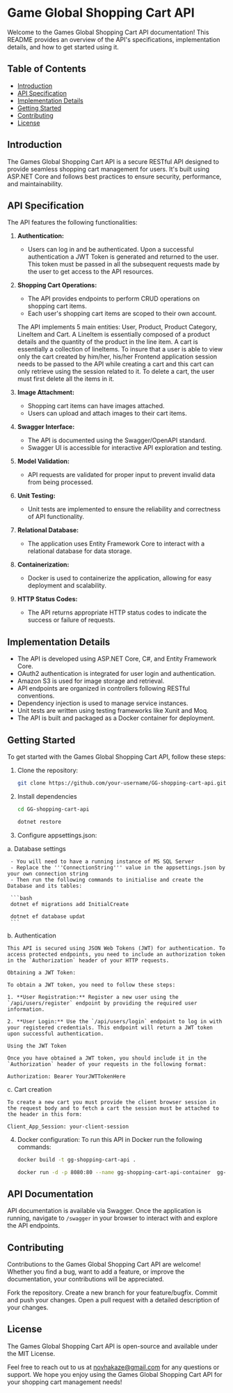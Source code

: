 # Game Global Shopping Cart API

Welcome to the Games Global Shopping Cart API documentation! This README provides an overview of the API's specifications, implementation details, and how to get started using it.

## Table of Contents

- [Introduction](#introduction)
- [API Specification](#api-specification)
- [Implementation Details](#implementation-details)
- [Getting Started](#getting-started)
- [Contributing](#contributing)
- [License](#license)

## Introduction

The Games Global Shopping Cart API is a secure RESTful API designed to provide seamless shopping cart management for users. It's built using ASP.NET Core and follows best practices to ensure security, performance, and maintainability.

## API Specification

The API features the following functionalities:

1. **Authentication:**
   - Users can log in and be authenticated. Upon a successful authentication a JWT Token is generated and returned to the user. This token must be passed in all the subsequent requests made by the user to get access to the API resources.

2. **Shopping Cart Operations:**
   - The API provides endpoints to perform CRUD operations on shopping cart items.
   - Each user's shopping cart items are scoped to their own account.

   The API implements 5 main entities: User, Product, Product Category, LineItem and Cart. A LineItem is essentially composed of a product details and the quantity of the product in the line item.
   A cart is essentially a collection of lineItems. To insure that a user is able to view only the cart created by him/her, his/her Frontend application session
   needs to be passed to the API while creating a cart and this cart can only retrieve using the session related to it. To delete a cart, the user must first delete
   all the items in it.

3. **Image Attachment:**
   - Shopping cart items can have images attached.
   - Users can upload and attach images to their cart items.

4. **Swagger Interface:**
   - The API is documented using the Swagger/OpenAPI standard.
   - Swagger UI is accessible for interactive API exploration and testing.

5. **Model Validation:**
   - API requests are validated for proper input to prevent invalid data from being processed.

6. **Unit Testing:**
   - Unit tests are implemented to ensure the reliability and correctness of API functionality.

7. **Relational Database:**
   - The application uses Entity Framework Core to interact with a relational database for data storage.

8. **Containerization:**
   - Docker is used to containerize the application, allowing for easy deployment and scalability.

9. **HTTP Status Codes:**
   - The API returns appropriate HTTP status codes to indicate the success or failure of requests.

## Implementation Details

- The API is developed using ASP.NET Core, C#, and Entity Framework Core.
- OAuth2 authentication is integrated for user login and authentication.
- Amazon S3 is used for image storage and retrieval.
- API endpoints are organized in controllers following RESTful conventions.
- Dependency injection is used to manage service instances.
- Unit tests are written using testing frameworks like Xunit and Moq.
- The API is built and packaged as a Docker container for deployment.

## Getting Started

To get started with the Games Global Shopping Cart API, follow these steps:

1. Clone the repository:

   ```bash
   git clone https://github.com/your-username/GG-shopping-cart-api.git
   ```
2. Install dependencies
    ```bash
    cd GG-shopping-cart-api

    dotnet restore

    ```
3. Configure appsettings.json:

 a. Database settings

     - You will need to have a running instance of MS SQL Server
     - Replace the '''ConnectionString''' value in the appsettings.json by your own connection string
     - Then run the following commands to initialise and create the Database and its tables:

     ```bash
     dotnet ef migrations add InitialCreate

     dotnet ef database updat
     ```
 
  b. Authentication

    This API is secured using JSON Web Tokens (JWT) for authentication. To access protected endpoints, you need to include an authorization token in the `Authorization` header of your HTTP requests.

    Obtaining a JWT Token:

    To obtain a JWT token, you need to follow these steps:

    1. **User Registration:** Register a new user using the `/api/users/register` endpoint by providing the required user information.

    2. **User Login:** Use the `/api/users/login` endpoint to log in with your registered credentials. This endpoint will return a JWT token upon successful authentication.

    Using the JWT Token

    Once you have obtained a JWT token, you should include it in the `Authorization` header of your requests in the following format:

    Authorization: Bearer YourJWTTokenHere

  c. Cart creation

    To create a new cart you must provide the client browser session in the request body and to fetch a cart the session must be attached to the header in this form:

    Client_App_Session: your-client-session


4. Docker configuration:
    To run this API in Docker run the following commands:

    ```bash
    docker build -t gg-shopping-cart-api .

    docker run -d -p 8080:80 --name gg-shopping-cart-api-container  gg-shopping-cart-api
    ```


## API Documentation

API documentation is available via Swagger. Once the application is running, navigate to `/swagger` in your browser to interact with and explore the API endpoints.


## Contributing

Contributions to the Games Global Shopping Cart API are welcome! Whether you find a bug, want to add a feature, or improve the documentation, your contributions will be appreciated.

Fork the repository.
Create a new branch for your feature/bugfix.
Commit and push your changes.
Open a pull request with a detailed description of your changes.

## License

The Games Global Shopping Cart API is open-source and available under the MIT License.

Feel free to reach out to us at novhakaze@gmail.com for any questions or support. We hope you enjoy using the Games Global Shopping Cart API for your shopping cart management needs!
